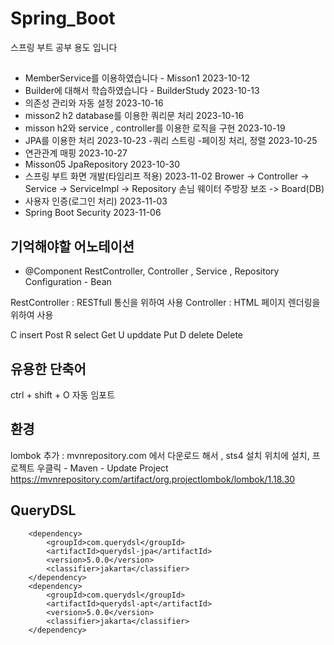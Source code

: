 # Spring_Boot
스프링 부트 공부 용도 입니다

## 
- MemberService를 이용하였습니다 - Misson1 2023-10-12
- Builder에 대해서 학습하였습니다 - BuilderStudy 2023-10-13
- 의존성 관리와 자동 설정  2023-10-16
- misson2 h2 database를 이용한 쿼리문 처리 2023-10-16
- misson h2와 service , controller를 이용한 로직을 구현 2023-10-19
- JPA를 이용한 처리 2023-10-23
-쿼리 스트링 -페이징 처리, 정렬 2023-10-25 
- 연관관계 매핑 2023-10-27
- Misson05  JpaRepository 2023-10-30
- 스프링 부트 화면 개발(타임리프 적용) 2023-11-02
Brower -> Controller -> Service -> ServiceImpl -> Repository 
손님	  웨이터	       주방장      보조	-> Board(DB)
- 사용자 인증(로그인 처리) 2023-11-03 
- Spring Boot Security 2023-11-06

## 기억해야할 어노테이션
- @Component
RestController, Controller , Service , Repository
Configuration - Bean

RestController : RESTfull 통신을 위하여 사용
Controller : HTML 페이지 렌더링을 위하여 사용

C insert Post
R select Get
U upddate Put
D delete Delete

## 유용한 단축어
ctrl + shift + O
자동 임포트

## 환경
lombok 추가 : mvnrepository.com 에서 다운로드 해서 , sts4 설치 위치에 설치,
프로젝트 우클릭 - Maven - Update Project
https://mvnrepository.com/artifact/org.projectlombok/lombok/1.18.30

## QueryDSL
> <!--dependency-->
		<dependency>
			<groupId>com.querydsl</groupId>
			<artifactId>querydsl-jpa</artifactId>
			<version>5.0.0</version>
			<classifier>jakarta</classifier>
		</dependency>
		<dependency>
			<groupId>com.querydsl</groupId>
			<artifactId>querydsl-apt</artifactId>
			<version>5.0.0</version>
			<classifier>jakarta</classifier>
		</dependency>